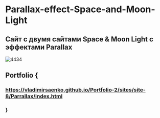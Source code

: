 # Parallax-effect-Space-and-Moon-Light

## Сайт с двумя сайтами Space & Moon Light с эффектами Parallax

![4434](https://user-images.githubusercontent.com/56477695/115113024-d5712080-9f90-11eb-8505-4a55e812205a.png)

## Portfolio {

### https://vladimirsaenko.github.io/Portfolio-2/sites/site-8/Parrallax/index.html

### }
